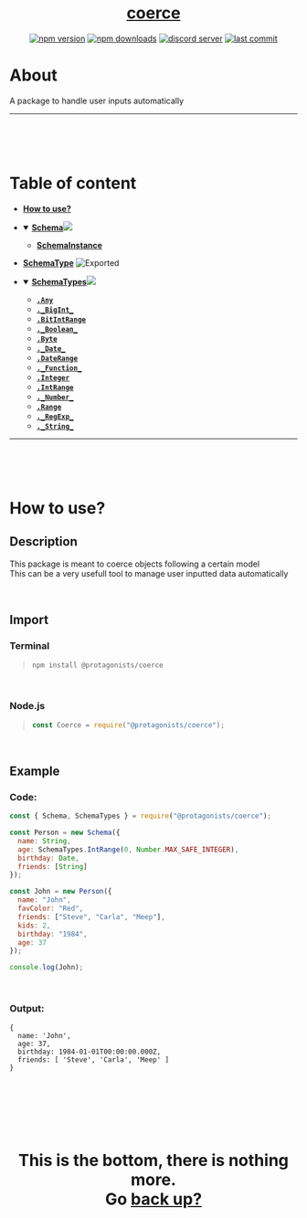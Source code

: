 <div id="top" align="center">

<h1><a href="https://github.com/ThePywon/coerce">coerce</a></h1>
 
[![npm version](https://img.shields.io/npm/v/@protagonists/coerce)](https://npmjs.com/package/@protagonists/coerce)
[![npm downloads](https://img.shields.io/npm/dt/@protagonists/coerce)](https://npmjs.com/package/@protagonists/coerce)
[![discord server](https://img.shields.io/discord/937758194736955443?logo=discord&logoColor=white)](https://discord.gg/cwhj3EgqGP)
[![last commit](https://img.shields.io/github/last-commit/ThePywon/coerce)](https://github.com/ThePywon/coerce)
 
</div>


# About

A package to handle user inputs automatically

---

<br/><br/><br/>



# Table of content

* [**How to use?**](#how-to-use)

* <details open><summary><a href="https://github.com/ThePywon/coerce/blob/main/documentation/Schema.md"><b>Schema</b></a><img src="https://img.shields.io/badge/-Exported-cyan"/></summary>
  <p>

  * [**SchemaInstance**](https://github.com/ThePywon/coerce/blob/main/documentation/SchemaInstance.md)
    
  </p>
</details>

* [**SchemaType**](https://github.com/ThePywon/coerce/blob/main/documentation/SchemaType.md) ![Exported](https://img.shields.io/badge/-Exported-cyan)

* <details open><summary><a href="https://github.com/ThePywon/coerce/blob/main/documentation/SchemaTypes.md"><b>SchemaTypes</b></a><img src="https://img.shields.io/badge/-Exported-cyan"/></summary>
  <p>

  * [**`.Any`**](https://github.com/ThePywon/coerce/blob/main/documentation/SchemaTypes/any.md)
  * [**`._BigInt_`**](https://github.com/ThePywon/coerce/blob/main/documentation/SchemaTypes/bigint.md)
  * [**`.BitIntRange`**](https://github.com/ThePywon/coerce/blob/main/documentation/SchemaTypes/bigintrange.md)
  * [**`._Boolean_`**](https://github.com/ThePywon/coerce/blob/main/documentation/SchemaTypes/boolean.md)
  * [**`.Byte`**](https://github.com/ThePywon/coerce/blob/main/documentation/SchemaTypes/byte.md)
  * [**`._Date_`**](https://github.com/ThePywon/coerce/blob/main/documentation/SchemaTypes/date.md)
  * [**`.DateRange`**](https://github.com/ThePywon/coerce/blob/main/documentation/SchemaTypes/daterange.md)
  * [**`._Function_`**](https://github.com/ThePywon/coerce/blob/main/documentation/SchemaTypes/function.md)
  * [**`.Integer`**](https://github.com/ThePywon/coerce/blob/main/documentation/SchemaTypes/integer.md)
  * [**`.IntRange`**](https://github.com/ThePywon/coerce/blob/main/documentation/SchemaTypes/intrange.md)
  * [**`._Number_`**](https://github.com/ThePywon/coerce/blob/main/documentation/SchemaTypes/number.md)
  * [**`.Range`**](https://github.com/ThePywon/coerce/blob/main/documentation/SchemaTypes/range.md)
  * [**`._RegExp_`**](https://github.com/ThePywon/coerce/blob/main/documentation/SchemaTypes/regexp.md)
  * [**`._String_`**](https://github.com/ThePywon/coerce/blob/main/documentation/SchemaTypes/string.md)
    
  </p>
</details>

---

<br/><br/><br/>



# How to use?

## Description

This package is meant to coerce objects following a certain model  
This can be a very usefull tool to manage user inputted data automatically

<br/>

## Import

### Terminal

> ```sh
> npm install @protagonists/coerce
> ```

<br/>

### Node.js

> ```js
> const Coerce = require("@protagonists/coerce");
> ```

<br/>

## Example

### Code:

```js
const { Schema, SchemaTypes } = require("@protagonists/coerce");

const Person = new Schema({
  name: String,
  age: SchemaTypes.IntRange(0, Number.MAX_SAFE_INTEGER),
  birthday: Date,
  friends: [String]
});

const John = new Person({
  name: "John",
  favColor: "Red",
  friends: ["Steve", "Carla", "Meep"],
  kids: 2,
  birthday: "1984",
  age: 37
});

console.log(John);
```

<br/>

### Output:

```
{
  name: 'John',
  age: 37,
  birthday: 1984-01-01T00:00:00.000Z,
  friends: [ 'Steve', 'Carla', 'Meep' ]
}
```

<br/><br/><br/><br/><br/>

<h1 align="center">This is the bottom, there is nothing more.<br/>
Go <a href="#top">back up?</a></h1>
